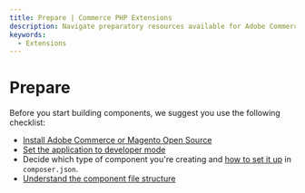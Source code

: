 ```yaml
---
title: Prepare | Commerce PHP Extensions
description: Navigate preparatory resources available for Adobe Commerce and Magento Open Source component development.
keywords:
  - Extensions
---
```


# Prepare

Before you start building components, we suggest you use the following checklist:

*  [Install Adobe Commerce or Magento Open Source](https://experienceleague.adobe.com/en/docs/commerce-operations/installation-guide/overview)
*  [Set the application to developer mode](https://experienceleague.adobe.com/en/docs/commerce-operations/configuration-guide/cli/set-mode#change-to-developer-mode)
*  Decide which type of component you're creating and [how to set it up](../build/composer-integration.md) in `composer.json`.
*  [Understand the component file structure](../prepare/component-file-structure.md)
